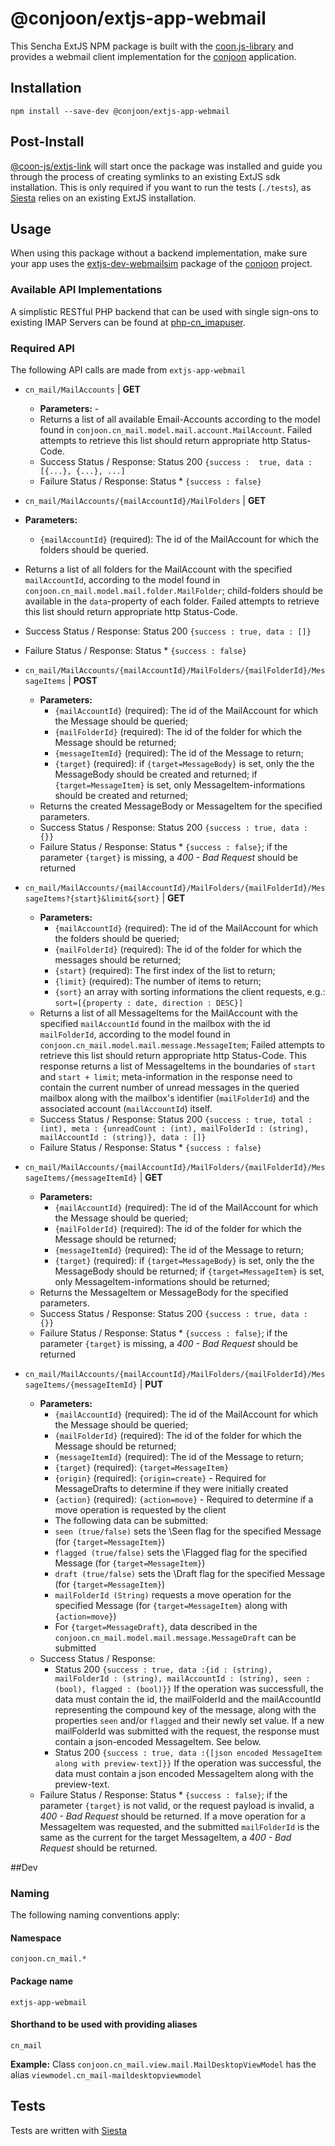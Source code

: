 # @conjoon/extjs-app-webmail 
This Sencha ExtJS NPM package is built with the [coon.js-library](https://github.com/coon.js) and provides a webmail client
implementation for the [conjoon](https://github.com/conjoon/conjoon) application.

## Installation
```
npm install --save-dev @conjoon/extjs-app-webmail
```

## Post-Install
[@coon-js/extjs-link](https://npmjs.org/coon-js/extjs-link) will start once the package was installed and guide you
through the process of creating symlinks to an existing ExtJS sdk installation.
This is only required if you want to run the tests (`./tests`), as [Siesta](https//npmjs.org/siesta-lite) relies on
an existing ExtJS installation.

## Usage
When using this package without a backend implementation, make sure your app uses the [extjs-dev-webmailsim](https://github.com/conjoon/extjs-dev-webmailsim) package  of the [conjoon](https://github.com/conjoon) project.

### Available API Implementations
A simplistic RESTful PHP backend that can be used with single sign-ons to existing IMAP Servers can be found at [php-cn_imapuser](https://github.com/conjoon/php-cn_imapuser).

### Required API
The following API calls are made from `extjs-app-webmail`

* `cn_mail/MailAccounts` | **GET**
    * **Parameters:** -
    * Returns a list of all available Email-Accounts according to the model found in `conjoon.cn_mail.model.mail.account.MailAccount`. Failed attempts to retrieve this list should return appropriate http Status-Code.
    * Success Status / Response: Status 200 `{success :  true, data : [{...}, {...}, ...] `
    * Failure Status / Response: Status * `{success : false}`

*  `cn_mail/MailAccounts/{mailAccountId}/MailFolders` | **GET**
* **Parameters:**
    * `{mailAccountId}` (required): The id of the MailAccount for which the folders should be queried.
* Returns a list of all folders for the MailAccount with the specified `mailAccountId`, according to the model found in `conjoon.cn_mail.model.mail.folder.MailFolder`; child-folders should be available in the `data`-property of each folder.   Failed attempts to retrieve this list should return appropriate http Status-Code.
* Success Status / Response: Status 200 `{success : true, data : []}`
* Failure Status / Response: Status * `{success : false}`

* `cn_mail/MailAccounts/{mailAccountId}/MailFolders/{mailFolderId}/MessageItems` | **POST**
    * **Parameters:**
        * `{mailAccountId}` (required): The id of the MailAccount for which the Message should be queried;
        * `{mailFolderId}` (required): The id of the folder for which the Message should be returned;
        * `{messageItemId}` (required): The id of the Message to return;
        * `{target}` (required): if `{target=MessageBody}` is set, only the the MessageBody should be created and returned; if `{target=MessageItem}` is set, only MessageItem-informations should be created and returned;
    * Returns the created MessageBody or MessageItem for the specified parameters.
    * Success Status / Response: Status 200 `{success : true, data : {}}`
    * Failure Status / Response: Status * `{success : false}`; if the parameter `{target}` is missing, a *400 - Bad Request* should be returned

*  `cn_mail/MailAccounts/{mailAccountId}/MailFolders/{mailFolderId}/MessageItems?{start}&limit&{sort}` | **GET**
    * **Parameters:**
        * `{mailAccountId}` (required): The id of the MailAccount for which the folders should be queried;
        * `{mailFolderId}` (required): The id of the folder for which the messages should be returned;
        * `{start}` (required): The first index of the list to return;
        * `{limit}` (required): The number of items to return;
        * `{sort}` an array with sorting informations the client requests, e.g.: `sort=[{property : date, direction : DESC}]`
    * Returns a list of all MessageItems for the MailAccount with the specified `mailAccountId` found in the mailbox with the id `mailFolderId`, according to the model found in `conjoon.cn_mail.model.mail.message.MessageItem`; Failed attempts to retrieve this list should return appropriate http Status-Code. This response returns a list of MessageItems in the boundaries of `start` and `start + limit`; meta-information in the response need to contain the current number of unread messages in the queried mailbox along with the mailbox's identifier (`mailFolderId`) and the associated account (`mailAccountId`) itself.
    * Success Status / Response: Status 200 `{success : true, total : (int), meta : {unreadCount : (int), mailFolderId : (string), mailAccountId : (string)}, data : []}`
    * Failure Status / Response: Status * `{success : false}`

* `cn_mail/MailAccounts/{mailAccountId}/MailFolders/{mailFolderId}/MessageItems/{messageItemId}` | **GET**
    * **Parameters:**
        * `{mailAccountId}` (required): The id of the MailAccount for which the Message should be queried;
        * `{mailFolderId}` (required): The id of the folder for which the Message should be returned;
        * `{messageItemId}` (required): The id of the Message to return;
        * `{target}` (required): if `{target=MessageBody}` is set, only the the MessageBody should be returned; if `{target=MessageItem}` is set, only MessageItem-informations should be returned;
    * Returns the MessageItem or MessageBody for the specified parameters.
    * Success Status / Response: Status 200 `{success : true, data : {}}`
    * Failure Status / Response: Status * `{success : false}`; if the parameter `{target}` is missing, a *400 - Bad Request* should be returned

* `cn_mail/MailAccounts/{mailAccountId}/MailFolders/{mailFolderId}/MessageItems/{messageItemId}` | **PUT**
    * **Parameters:**
        * `{mailAccountId}` (required): The id of the MailAccount for which the Message should be queried;
        * `{mailFolderId}` (required): The id of the folder for which the Message should be returned;
        * `{messageItemId}` (required): The id of the Message to return;
        * `{target}` (required): `{target=MessageItem}`
        * `{origin}` (required): `{origin=create}` - Required for MessageDrafts to determine if they were initially created
        * `{action}` (required): `{action=move}` - Required to determine if a move operation is requested by the client
        * The following data can be submitted:
        * `seen (true/false)` sets the \Seen flag for the specified Message (for `{target=MessageItem}`)
        * `flagged (true/false)` sets the \Flagged flag for the specified Message  (for `{target=MessageItem}`)
        * `draft (true/false)` sets the \Draft flag for the specified Message  (for `{target=MessageItem}`)
        * `mailFolderId (String)` requests a move operation for the specified Message  (for `{target=MessageItem}` along with `{action=move}`)
        * For `{target=MessageDraft}`, data described in the `conjoon.cn_mail.model.mail.message.MessageDraft` can be submitted
    * Success Status / Response:
        * Status 200 `{success : true, data :{id : (string), mailFolderId : (string), mailAccountId : (string), seen : (bool), flagged : (bool)}}` If the operation was successfull, the data must contain the id, the mailFolderId and the mailAccountId representing the compound key of the message, along with the properties `seen` and/or `flagged` and their newly set value. If a new mailFolderId was submitted with the request, the response must contain a json-encoded MessageItem. See below.
        * Status 200 `{success : true, data :{[json encoded MessageItem along with preview-text]}}` If the operation was successful, the data must contain a json encoded MessageItem along with the preview-text.
    * Failure Status / Response: Status * `{success : false}`; if the parameter `{target}` is not valid, or the request payload is invalid, a *400 - Bad Request* should be returned. If a move operation for a MessageItem was requested, and the submitted `mailFolderId` is the same as the current for the target MessageItem, a *400 - Bad Request* should be returned.

##Dev
### Naming
The following naming conventions apply:

#### Namespace
`conjoon.cn_mail.*`
#### Package name
`extjs-app-webmail`
#### Shorthand to be used with providing aliases
`cn_mail`

**Example:**
Class `conjoon.cn_mail.view.mail.MailDesktopViewModel` has the alias `viewmodel.cn_mail-maildesktopviewmodel`

## Tests
Tests are written with [Siesta](https://bryntum.com/siesta)